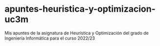 # apuntes-heuristica-y-optimizacion-uc3m
Mis apuntes de la asignatura de Heurística y Optimización del grado de Ingeniería Informática para el curso 2022/23
